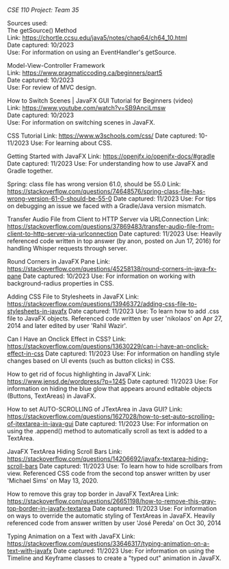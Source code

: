 _CSE 110 Project: Team 35_

Sources used: <br>
  The getSource() Method <br>
    Link:           https://chortle.ccsu.edu/java5/notes/chap64/ch64_10.html<br>
    Date captured:  10/2023<br>
    Use:            For information on using an EventHandler's getSource.<br>
    
  Model-View-Controller Framework <br>
    Link:           https://www.pragmaticcoding.ca/beginners/part5 <br>
    Date captured:  10/2023 <br>
    Use:            For review of MVC design.<br>

  How to Switch Scenes | JavaFX GUI Tutorial for Beginners (video)<br>
    Link:           https://www.youtube.com/watch?v=SB9AnciLmsw<br>
    Date captured:  10/2023<br>
    Use:            For information on switching scenes in JavaFX.<br>

  CSS Tutorial
    Link:           https://www.w3schools.com/css/
    Date captured:  10-11/2023
    Use:            For learning about CSS.

  Getting Started with JavaFX
    Link:           https://openjfx.io/openjfx-docs/#gradle
    Date captured:  11/2023
    Use:            For understanding how to use JavaFX and Gradle together.
    
  Spring: class file has wrong version 61.0, should be 55.0
    Link:           https://stackoverflow.com/questions/74648576/spring-class-file-has-wrong-version-61-0-should-be-55-0
    Date captured:  11/2023
    Use:            For tips on debugging an issue we faced with a Gradle/Java version mismatch.

  Transfer Audio File from Client to HTTP Server via URLConnection
    Link:           https://stackoverflow.com/questions/37869483/transfer-audio-file-from-client-to-http-server-via-urlconnection
    Date captured:  11/2023
    Use:            Heavily referenced code written in top answer (by anon, posted on Jun 17, 2016) for handling Whisper 
                    requests through server.

  Round Corners in JavaFX Pane
    Link:           https://stackoverflow.com/questions/45258138/round-corners-in-java-fx-pane
    Date captured:  10/2023
    Use:            For information on working with background-radius properties in CSS.

  Adding CSS File to Stylesheets in JavaFX
    Link:           https://stackoverflow.com/questions/13946372/adding-css-file-to-stylesheets-in-javafx
    Date captured:  11/2023
    Use:            To learn how to add .css file to JavaFX objects. Referenced code written by user 'nikolaos'
                    on Apr 27, 2014 and later edited by user 'Rahil Wazir'.
  
  Can I Have an Onclick Effect in CSS?
    Link:           https://stackoverflow.com/questions/13630229/can-i-have-an-onclick-effect-in-css
    Date captured:  11/2023
    Use:            For information on handling style changes based on UI events (such as button clicks) in CSS.

  How to get rid of focus highlighting in JavaFX
    Link:           https://www.jensd.de/wordpress/?p=1245
    Date captured:  11/2023
    Use:            For information on hiding the blue glow that appears around editable objects (Buttons, TextAreas)
                    in JavaFX.
  
  How to set AUTO-SCROLLING of JTextArea in Java GUI?
    Link:           https://stackoverflow.com/questions/1627028/how-to-set-auto-scrolling-of-jtextarea-in-java-gui
    Date captured:  11/2023
    Use:            For information on using the .append() method to automatically scroll as text is added
                    to a TextArea.

  JavaFX TextArea Hiding Scroll Bars
    Link:           https://stackoverflow.com/questions/14206692/javafx-textarea-hiding-scroll-bars
    Date captured:  11/2023
    Use:            To learn how to hide scrollbars from view. Referenced CSS code from the second top answer written by user
                    'Michael Sims' on May 13, 2020.

  How to remove this gray top border in JavaFX TextArea
    Link:           https://stackoverflow.com/questions/26651198/how-to-remove-this-gray-top-border-in-javafx-textarea
    Date captured:  11/2023
    Use:            For information on ways to override the automatic styling of TextAreas in JavaFX. Heavily referenced code
                    from answer written by user 'José Pereda' on Oct 30, 2014 

  Typing Animation on a Text with JavaFX
    Link:           https://stackoverflow.com/questions/33646317/typing-animation-on-a-text-with-javafx
    Date captured:  11/2023
    Use:            For information on using the Timeline and Keyframe classes to create a "typed out" animation in JavaFX.

